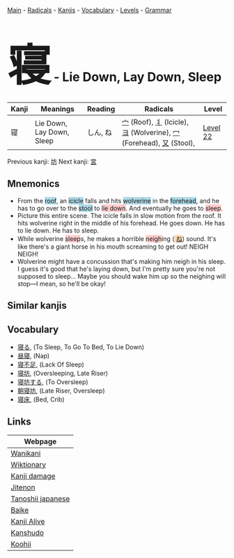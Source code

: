 <style> bigfont {font-size: 100px}</style>
[Main](../README.md) -
[Radicals](../radicals.md) -
[Kanjis](../kanjis.md) -
[Vocabulary](../vocabulary.md) -
[Levels](../levels.md) -
[Grammar](../grammar.md)
# <bigfont> 寝</bigfont> - Lie Down, Lay Down, Sleep 

| Kanji | Meanings | Reading | Radicals | Level |
| --- | --- | --- | --- | --- |
| 寝 | Lie Down, Lay Down, Sleep | しん, ね | [宀](../radicals/宀.md) (Roof), [丬](../radicals/丬.md) (Icicle), [ヨ](../radicals/ヨ.md) (Wolverine), [冖](../radicals/冖.md) (Forehead), [又](../radicals/又.md) (Stool),  | [Level 22](../levels/wk_level22.md) |

Previous kanji: [坊](坊.md) Next kanji: [宮](宮.md) 

## Mnemonics
 * From the <span style="background-color:#ADD8E6"> roof</span>, an <span style="background-color:#ADD8E6"> icicle</span> falls and hits <span style="background-color:#ADD8E6"> wolverine</span> in the <span style="background-color:#ADD8E6"> forehead</span>, and he has to go over to the <span style="background-color:#ADD8E6"> stool</span> to <span style="background-color:#ffcccb"> lie down</span>. And eventually he goes to <span style="background-color:#ffcccb"> sleep</span>.
* Picture this entire scene. The icicle falls in slow motion from the roof. It hits wolverine right in the middle of his forehead. He goes down. He has to lie down. He has to sleep.
* While wolverine <span style="background-color:#ffcccb"> sleep</span>s, he makes a horrible <span style="background-color:#ffcccb"> neigh</span>ing (<span style="background-color:#fed8b1"> [ね](https://jisho.org/search/ね)</span>) sound. It's like there's a giant horse in his mouth screaming to get out! NEIGH NEIGH!
* Wolverine might have a concussion that's making him neigh in his sleep. I guess it's good that he's laying down, but I'm pretty sure you're not supposed to sleep... Maybe you should wake him up so the neighing will stop—I mean, so he'll be okay!


## Similar kanjis
 


## Vocabulary
 * [寝る](../vocabulary/寝.md), (To Sleep, To Go To Bed, To Lie Down)
* [昼寝](../vocabulary/寝.md), (Nap)
* [寝不足](../vocabulary/寝.md), (Lack Of Sleep)
* [寝坊](../vocabulary/寝.md), (Oversleeping, Late Riser)
* [寝坊する](../vocabulary/寝.md), (To Oversleep)
* [朝寝坊](../vocabulary/寝.md), (Late Riser, Oversleep)
* [寝床](../vocabulary/寝.md), (Bed, Crib)



## Links 

| Webpage |
| --- |
| [Wanikani          ](https://www.wanikani.com/kanji/寝) |
| [Wiktionary        ](https://en.wiktionary.org/wiki/寝) |
| [Kanji damage      ](http://www.kanjidamage.com/kanji/search?utf8=✓&q=寝) |
| [Jitenon           ](https://jitenon.com/kanji/寝) |
| [Tanoshii japanese ](https://www.tanoshiijapanese.com/dictionary/kanji.cfm?k=寝) |
| [Baike             ](https://baike.baidu.com/item/寝) |
| [Kanji Alive       ](https://app.kanjialive.com/寝) |
| [Kanshudo          ](https://www.kanshudo.com/searchmn?q=寝) |
| [Koohii            ](https://kanji.koohii.com/study/kanji/寝) |

